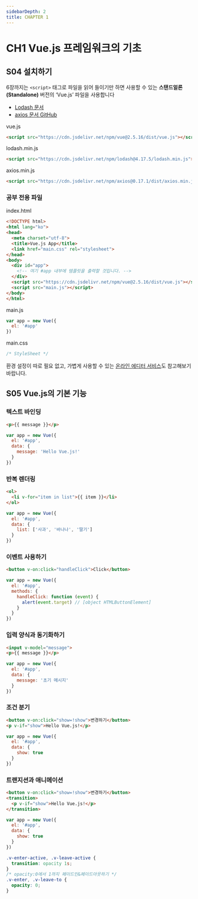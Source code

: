 ```yaml
---
sidebarDepth: 2
title: CHAPTER 1
---
```


# CH1 Vue.js 프레임워크의 기초

## S04 설치하기

<page-info page="16"></page-info>

6장까지는 `<script>` 태그로 파일을 읽어 들이기만 하면 사용할 수 있는 **스탠드얼론(Standalone)** 버전의 ‘Vue.js’ 파일을 사용합니다

- [Lodash 문서](https://lodash.com/)
- [axios 문서 GitHub](https://github.com/axios/axios)

<code-caption>vue.js</code-caption>
```html
<script src="https://cdn.jsdelivr.net/npm/vue@2.5.16/dist/vue.js"></script>
```

<code-caption>lodash.min.js</code-caption>
```html
<script src="https://cdn.jsdelivr.net/npm/lodash@4.17.5/lodash.min.js"></script>
```

<code-caption>axios.min.js</code-caption>
```html
<script src="https://cdn.jsdelivr.net/npm/axios@0.17.1/dist/axios.min.js"></script>
```


### 공부 전용 파일

<page-info page="17"></page-info>

<code-caption>index.html</code-caption>
```html
<!DOCTYPE html>
<html lang="ko">
<head>
  <meta charset="utf-8">
  <title>Vue.js App</title>
  <link href="main.css" rel="stylesheet">
</head>
<body>
  <div id="app">
    <!-- 여기 #app 내부에 템플릿을 출력할 것입니다. -->
  </div>
  <script src="https://cdn.jsdelivr.net/npm/vue@2.5.16/dist/vue.js"></script>
  <script src="main.js"></script>
</body>
</html>
```

<code-caption>main.js</code-caption>
```js
var app = new Vue({
  el: '#app'
})
```

<code-caption>main.css</code-caption>
```css
/* StyleSheet */
```

환경 설정이 따로 필요 없고, 가볍게 사용할 수 있는 [온라인 에디터 서비스](./#온라인-에디터-활용하기)도 참고해보기 바랍니다.

## S05 Vue.js의 기본 기능

<page-info page="20~24"></page-info>

### 텍스트 바인딩

<page-info page="20"></page-info>

```html
<p>{{ message }}</p>
```

```js
var app = new Vue({
  el: '#app',
  data: {
    message: 'Hello Vue.js!'
  }
})
```

<demo-block demo="guide-ch1-demo01"/>

### 반복 렌더링

<page-info page="21"></page-info>

```html
<ol>
  <li v-for="item in list">{{ item }}</li>
</ol>
```

```js
var app = new Vue({
  el: '#app',
  data: {
    list: ['사과', '바나나', '딸기']
  }
})
```

<demo-block demo="guide-ch1-demo02"/>

### 이벤트 사용하기

<page-info page="22"></page-info>

```html
<button v-on:click="handleClick">Click</button>
```

```js
var app = new Vue({
  el: '#app',
  methods: {
    handleClick: function (event) {
      alert(event.target) // [object HTMLButtonElement]
    }
  }
})
```

<demo-block demo="guide-ch1-demo03"/>

### 입력 양식과 동기화하기

<page-info page="22"></page-info>

```html
<input v-model="message">
<p>{{ message }}</p>
```

```js
var app = new Vue({
  el: '#app',
  data: {
    message: '초기 메시지'
  }
})
```

<demo-block demo="guide-ch1-demo04"/>

### 조건 분기

<page-info page="23"></page-info>

```html
<button v-on:click="show=!show">변경하기</button>
<p v-if="show">Hello Vue.js!</p>
```

```js
var app = new Vue({
  el: '#app',
  data: {
    show: true
  }
})
```

<demo-block demo="guide-ch1-demo05"/>

### 트랜지션과 애니메이션

<page-info page="24"></page-info>

```html
<button v-on:click="show=!show">변경하기</button>
<transition>
  <p v-if="show">Hello Vue.js!</p>
</transition>
```

```js
var app = new Vue({
  el: '#app',
  data: {
    show: true
  }
})
```

```css
.v-enter-active, .v-leave-active {
  transition: opacity 1s;
}
/* opacity:0에서 1까지 페이드인&페이드아웃하기 */
.v-enter, .v-leave-to {
  opacity: 0;
}
```

<demo-block demo="guide-ch1-demo06"/>

<!-- ★ 예제
<exercise-block>
  <template slot="q">
    이것저것
  </template>
  <div slot="a">

  ```js
  new Vue()
  ```

  </div>
</exercise-block>
-->
